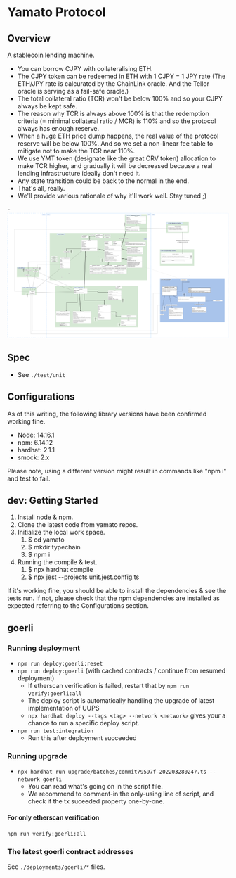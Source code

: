 # Yamato Protocol

## Overview

A stablecoin lending machine.

- You can borrow CJPY with collateralising ETH.
- The CJPY token can be redeemed in ETH with 1 CJPY = 1 JPY rate (The ETH/JPY rate is calcurated by the ChainLink oracle. And the Tellor oracle is serving as a fail-safe oracle.)
- The total collateral ratio (TCR) won't be below 100% and so your CJPY always be kept safe.
- The reason why TCR is always above 100% is that the redemption criteria (= minimal collateral ratio / MCR) is 110% and so the protocol always has enough reserve.
- When a huge ETH price dump happens, the real value of the protocol reserve will be below 100%. And so we set a non-linear fee table to mitigate not to make the TCR near 110%.
- We use YMT token (designate like the great CRV token) allocation to make TCR higher, and gradually it will be decreased because a real lending infrastructure ideally don't need it.
- Any state transition could be back to the normal in the end.
- That's all, really.
- We'll provide various rationale of why it'll work well. Stay tuned ;)

-![yamato](./yamato.png)

## Spec

- See `./test/unit`

## Configurations

As of this writing, the following library versions have been confirmed working fine.

- Node: 14.16.1
- npm: 6.14.12
- hardhat: 2.1.1
- smock: 2.x

Please note, using a different version might result in commands like "npm i" and test to fail.

## dev: Getting Started

1. Install node & npm.
1. Clone the latest code from yamato repos.
1. Initialize the local work space.
   1. $ cd yamato
   1. $ mkdir typechain
   1. $ npm i
1. Running the compile & test.
   1. $ npx hardhat compile
   1. $ npx jest --projects unit.jest.config.ts

If it's working fine, you should be able to install the dependencies & see the tests run.
If not, please check that the npm dependencies are installed as expected referring to the Configurations section.

## goerli

### Running deployment

- `npm run deploy:goerli:reset`
- `npm run deploy:goerli` (with cached contracts / continue from resumed deployment)
  - If etherscan verification is failed, restart that by `npm run verify:goerli:all`
  - The deploy script is automatically handling the upgrade of latest implementation of UUPS
  - `npx hardhat deploy --tags <tag> --network <network>` gives your a chance to run a specific deploy script.
- `npm run test:integration`
  - Run this after deployment succeeded

### Running upgrade

- `npx hardhat run upgrade/batches/commit79597f-202203280247.ts --network goerli`
  - You can read what's going on in the script file.
  - We recommend to comment-in the only-using line of script, and check if the tx suceeded property one-by-one.

#### For only etherscan verification

`npm run verify:goerli:all`

### The latest goerli contract addresses

See `./deployments/goerli/*` files.

<!-- TBD -->
